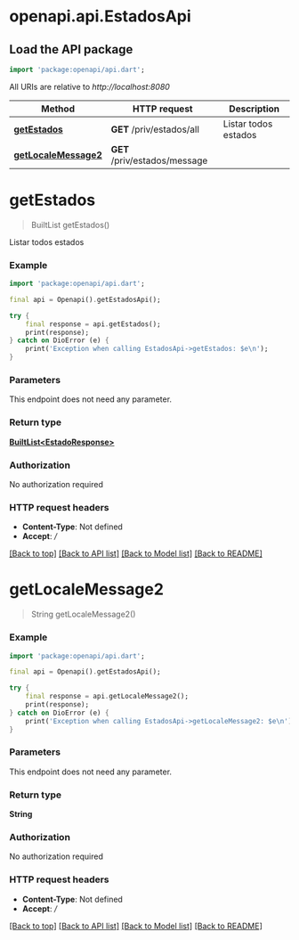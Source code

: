 # openapi.api.EstadosApi

## Load the API package
```dart
import 'package:openapi/api.dart';
```

All URIs are relative to *http://localhost:8080*

Method | HTTP request | Description
------------- | ------------- | -------------
[**getEstados**](EstadosApi.md#getestados) | **GET** /priv/estados/all | Listar todos estados
[**getLocaleMessage2**](EstadosApi.md#getlocalemessage2) | **GET** /priv/estados/message | 


# **getEstados**
> BuiltList<EstadoResponse> getEstados()

Listar todos estados

### Example
```dart
import 'package:openapi/api.dart';

final api = Openapi().getEstadosApi();

try {
    final response = api.getEstados();
    print(response);
} catch on DioError (e) {
    print('Exception when calling EstadosApi->getEstados: $e\n');
}
```

### Parameters
This endpoint does not need any parameter.

### Return type

[**BuiltList&lt;EstadoResponse&gt;**](EstadoResponse.md)

### Authorization

No authorization required

### HTTP request headers

 - **Content-Type**: Not defined
 - **Accept**: */*

[[Back to top]](#) [[Back to API list]](../README.md#documentation-for-api-endpoints) [[Back to Model list]](../README.md#documentation-for-models) [[Back to README]](../README.md)

# **getLocaleMessage2**
> String getLocaleMessage2()



### Example
```dart
import 'package:openapi/api.dart';

final api = Openapi().getEstadosApi();

try {
    final response = api.getLocaleMessage2();
    print(response);
} catch on DioError (e) {
    print('Exception when calling EstadosApi->getLocaleMessage2: $e\n');
}
```

### Parameters
This endpoint does not need any parameter.

### Return type

**String**

### Authorization

No authorization required

### HTTP request headers

 - **Content-Type**: Not defined
 - **Accept**: */*

[[Back to top]](#) [[Back to API list]](../README.md#documentation-for-api-endpoints) [[Back to Model list]](../README.md#documentation-for-models) [[Back to README]](../README.md)

